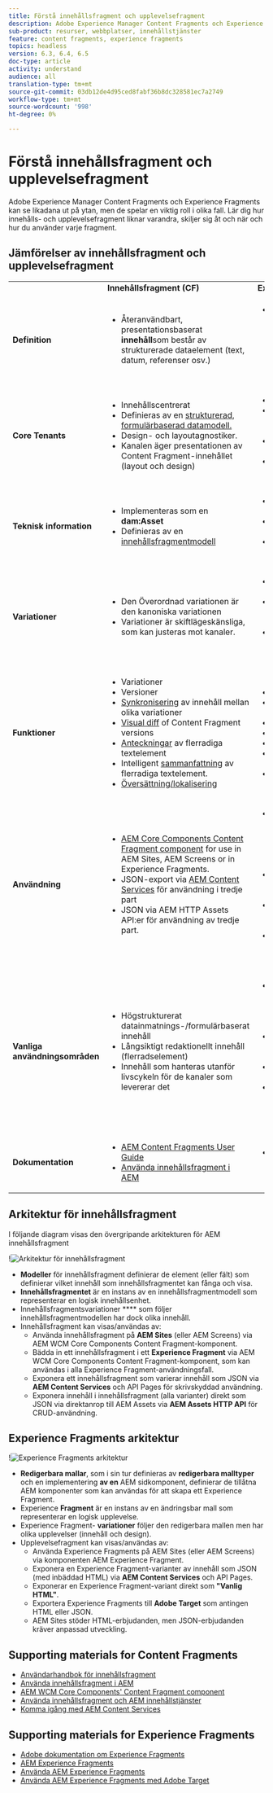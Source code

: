 ```yaml
---
title: Förstå innehållsfragment och upplevelsefragment
description: Adobe Experience Manager Content Fragments och Experience Fragments kan se likadana ut på ytan, men de spelar en viktig roll i olika fall. Lär dig hur innehålls- och upplevelsefragment liknar varandra, skiljer sig åt och när och hur du använder varje fragment.
sub-product: resurser, webbplatser, innehållstjänster
feature: content fragments, experience fragments
topics: headless
version: 6.3, 6.4, 6.5
doc-type: article
activity: understand
audience: all
translation-type: tm+mt
source-git-commit: 03db12de4d95ced8fabf36b8dc328581ec7a2749
workflow-type: tm+mt
source-wordcount: '998'
ht-degree: 0%

---
```



# Förstå innehållsfragment och upplevelsefragment

Adobe Experience Manager Content Fragments och Experience Fragments kan se likadana ut på ytan, men de spelar en viktig roll i olika fall. Lär dig hur innehålls- och upplevelsefragment liknar varandra, skiljer sig åt och när och hur du använder varje fragment.

## Jämförelser av innehållsfragment och upplevelsefragment

<table>
<tbody><tr><td><strong> </strong></td>
<td><strong>Innehållsfragment (CF)</strong></td>
<td><strong>Experience Fragments (XF)</strong></td>
</tr><tr><td><strong>Definition</strong></td>
<td><ul>
<li>Återanvändbart, presentationsbaserat <strong>innehåll</strong>som består av strukturerade dataelement (text, datum, referenser osv.)</li>
</ul>
</td>
<td><ul>
<li>En återanvändbar, sammansatt av en eller flera AEM komponenter som definierar innehåll och presentation som utgör en <strong>upplevelse</strong> som är självklar</li>
</ul>
</td>
</tr><tr><td><strong>Core Tenants</strong></td>
<td><ul>
<li>Innehållscentrerat</li>
<li>Definieras av en <a href="https://helpx.adobe.com/experience-manager/6-5/assets/using/content-fragments-models.html" target="_blank">strukturerad, formulärbaserad datamodell.</a></li>
<li>Design- och layoutagnostiker.</li>
<li>Kanalen äger presentationen av Content Fragment-innehållet (layout och design)</li>
</ul>
</td>
<td><ul>
<li>Presentationscentrerad</li>
<li>Definieras av ostrukturerad komposition för AEM</li>
<li>Definierar design och layout för innehåll</li>
<li>Används i befintligt skick i kanaler</li>
</ul>
</td>
</tr><tr><td><strong>Teknisk information</strong></td>
<td><ul>
<li>Implementeras som en <strong>dam:Asset</strong></li>
<li>Definieras av en <a href="https://helpx.adobe.com/experience-manager/6-5/assets/using/content-fragments-models.html" target="_blank">innehållsfragmentmodell</a></li>
</ul>
</td>
<td><ul>
<li>Implementeras som en <strong>cq:Page</strong></li>
<li>Definieras av redigerbara mallar</li>
<li>Inbyggd HTML-återgivning</li>
</ul>
</td>
</tr><tr><td><strong>Variationer</strong></td>
<td><ul>
<li>Den Överordnad variationen är den kanoniska variationen</li>
<li>Variationer är skiftlägeskänsliga, som kan justeras mot kanaler.</li>
</ul>
</td>
<td><ul>
<li>Variationer är kanal- eller kontextspecifika</li>
<li>Variationer hålls synkroniserade via AEM Live Copy</li>
<li><a href="https://helpx.adobe.com/experience-manager/6-5/sites/authoring/using/experience-fragments.html#BuildingBlocks" target="_blank">Byggblocken</a> tillåter återanvändning av innehåll i olika varianter</li>
</ul>
</td>
</tr><tr><td><strong>Funktioner</strong></td>
<td><ul>
<li>Variationer</li>
<li>Versioner</li>
<li><a href="https://helpx.adobe.com/experience-manager/6-5/assets/using/content-fragments-variations.html#SynchronizingwithMaster" target="_blank">Synkronisering</a> av innehåll mellan olika variationer</li>
<li><a href="https://helpx.adobe.com/experience-manager/6-5/assets/using/content-fragments-managing.html#ComparingFragmentVersions" target="_blank">Visual diff</a> of Content Fragment versions</li>
<li><a href="https://helpx.adobe.com/experience-manager/6-5/assets/using/content-fragments-variations.html#AnnotatingaContentFragment" target="_blank">Anteckningar</a> av flerradiga textelement</li>
<li>Intelligent <a href="https://helpx.adobe.com/experience-manager/6-5/assets/using/content-fragments-variations.html#SummarizingText" target="_blank">sammanfattning</a> av flerradiga textelement.</li>
<li><a href="https://helpx.adobe.com/experience-manager/6-5/assets/using/creating-translation-projects-for-content-fragments.html" target="_blank">Översättning/lokalisering</a></li>
</ul>
</td>
<td><ul>
<li>Variationer</li>
<li>Variationer som live-kopior</li>
<li>Versioner</li>
<li><a href="https://helpx.adobe.com/experience-manager/6-5/sites/authoring/using/experience-fragments.html#BuildingBlocks" target="_blank">Byggklossarna</a></li>
<li>Anteckningar</li>
<li>Responsiv layout och förhandsgranskning</li>
<li>Översättning/lokalisering</li>
</ul>
</td>
</tr><tr><td><strong>Användning</strong></td>
<td><ul>
<li><a href="https://docs.adobe.com/content/help/en/experience-manager-core-components/using/components/content-fragment-component.html" target="_blank">AEM Core Components Content Fragment component</a> for use in AEM Sites, AEM Screens or in Experience Fragments.</li>
<li>JSON-export via <a href="https://helpx.adobe.com/experience-manager/kt/sites/using/content-services-tutorial-use.html" target="_blank">AEM Content Services</a> för användning i tredje part</li>
<li>JSON via AEM HTTP Assets API:er för användning av tredje part.</li>
</ul>
</td>
<td><ul>
<li>AEM Experience Fragment-komponent som ska användas i AEM Sites, AEM Screens eller andra Experience Fragments.</li>
<li>Exportera som <a href="https://helpx.adobe.com/experience-manager/6-5/sites/authoring/using/experience-fragments.html#ThePlainHTMLRendition" target="_blank">vanlig HTML</a> för användning i tredjepartssystem</li>
<li><a href="https://helpx.adobe.com/experience-manager/6-5/sites/administering/using/experience-fragments-target.html" target="_blank">HTML-export till Adobe Target</a> för riktade erbjudanden</li>
<li>JSON-export till Adobe Target för riktade erbjudanden</li>
</ul>
</td>
</tr><tr><td><strong>Vanliga användningsområden</strong></td>
<td><ul>
<li>Högstrukturerat datainmatnings-/formulärbaserat innehåll</li>
<li>Långsiktigt redaktionellt innehåll (flerradselement)</li>
<li>Innehåll som hanteras utanför livscykeln för de kanaler som levererar det</li>
</ul>
</td>
<td><ul>
<li>Centraliserad hantering av marknadsföringsmaterial i flera kanaler med hjälp av olika kanaler.</li>
<li>Innehåll som återanvänds på flera sidor på en webbplats.</li>
<li>Webbplatsfärg (t.ex. sidhuvud och sidfot)</li>
<li>En upplevelse som hanteras utanför livscykeln för de kanaler som levererar den</li>
</ul>
</td>
</tr><tr><td><strong>Dokumentation</strong></td>
<td><ul>
<li><a href="https://helpx.adobe.com/experience-manager/6-5/assets/user-guide.html?topic=/experience-manager/6-5/assets/morehelp/content-fragments.ug.js" target="_blank">AEM Content Fragments User Guide</a></li>
<li><a href="https://helpx.adobe.com/experience-manager/kt/sites/using/content-fragments-feature-video-use.html" target="_blank">Använda innehållsfragment i AEM</a></li>
</ul>
</td>
<td><ul>
<li><a href="https://helpx.adobe.com/experience-manager/6-5/sites/authoring/using/experience-fragments.html" target="_blank">Adobe dokumentation om Experience Fragments</a></li>
</ul>
</td>
</tr></tbody></table>

## Arkitektur för innehållsfragment

I följande diagram visas den övergripande arkitekturen för AEM innehållsfragment

!![Arkitektur för innehållsfragment](./assets/content-fragments-architecture.png)

+ **Modeller** för innehållsfragment definierar de element (eller fält) som definierar vilket innehåll som innehållsfragmentet kan fånga och visa.
+ **Innehållsfragmentet** är en instans av en innehållsfragmentmodell som representerar en logisk innehållsenhet.
+ Innehållsfragmentsvariationer **** som följer innehållsfragmentmodellen har dock olika innehåll.
+ Innehållsfragment kan visas/användas av:
   + Använda innehållsfragment på **AEM Sites** (eller AEM Screens) via AEM WCM Core Components Content Fragment-komponent.
   + Bädda in ett innehållsfragment i ett **Experience Fragment** via AEM WCM Core Components Content Fragment-komponent, som kan användas i alla Experience Fragment-användningsfall.
   + Exponera ett innehållsfragment som varierar innehåll som JSON via **AEM Content Services** och API Pages för skrivskyddad användning.
   + Exponera innehåll i innehållsfragment (alla varianter) direkt som JSON via direktanrop till AEM Assets via **AEM Assets HTTP API** för CRUD-användning.

## Experience Fragments arkitektur

!![Experience Fragments arkitektur](./assets/experience-fragments-architecture.png)

+ **Redigerbara mallar**, som i sin tur definieras av **redigerbara malltyper** och en implementering **av en** AEM sidkomponent, definierar de tillåtna AEM komponenter som kan användas för att skapa ett Experience Fragment.
+ Experience **Fragment** är en instans av en ändringsbar mall som representerar en logisk upplevelse.
+ Experience Fragment- **variationer** följer den redigerbara mallen men har olika upplevelser (innehåll och design).
+ Upplevelsefragment kan visas/användas av:
   + Använda Experience Fragments på AEM Sites (eller AEM Screens) via komponenten AEM Experience Fragment.
   + Exponera en Experience Fragment-varianter av innehåll som JSON (med inbäddad HTML) via **AEM Content Services** och API Pages.
   + Exponerar en Experience Fragment-variant direkt som **&quot;Vanlig HTML&quot;**.
   + Exportera Experience Fragments till **Adobe Target** som antingen HTML eller JSON.
   + AEM Sites stöder HTML-erbjudanden, men JSON-erbjudanden kräver anpassad utveckling.

## Supporting materials for Content Fragments

+ [Användarhandbok för innehållsfragment](https://helpx.adobe.com/experience-manager/6-5/assets/user-guide.html?topic=/experience-manager/6-5/assets/morehelp/content-fragments.ug.js)
+ [Använda innehållsfragment i AEM](https://helpx.adobe.com/experience-manager/kt/sites/using/content-fragments-feature-video-use.html)
+ [AEM WCM Core Components&#39; Content Fragment component](https://docs.adobe.com/content/help/en/experience-manager-core-components/using/components/content-fragment-component.html)
+ [Använda innehållsfragment och AEM innehållstjänster](https://helpx.adobe.com/experience-manager/kt/sites/using/structured-fragments-content-services-feature-video-use.html)
+ [Komma igång med AEM Content Services](https://helpx.adobe.com/experience-manager/kt/sites/using/content-services-tutorial-use.html)

## Supporting materials for Experience Fragments

+ [Adobe dokumentation om Experience Fragments](https://helpx.adobe.com/experience-manager/6-5/sites/authoring/using/experience-fragments.html)
+ [AEM Experience Fragments](https://helpx.adobe.com/experience-manager/kt/sites/using/experience-fragments-feature-video-understand.html)
+ [Använda AEM Experience Fragments](https://helpx.adobe.com/experience-manager/kt/sites/using/experience-fragments-feature-video-use.html)
+ [Använda AEM Experience Fragments med Adobe Target](https://medium.com/adobetech/experience-fragments-and-adobe-target-d8d74381b9b2)
